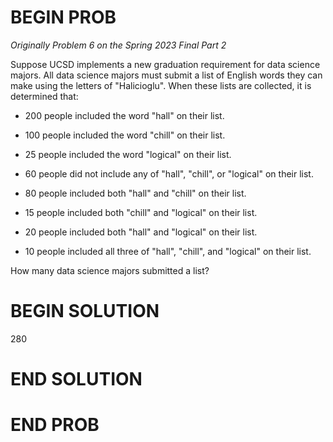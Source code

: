 # BEGIN PROB

<i>Originally Problem 6 on the Spring 2023 Final Part 2</i>

Suppose UCSD implements a new graduation requirement for
data science majors. All data science majors must submit a list of
English words they can make using the letters of "Halicioglu". When
these lists are collected, it is determined that:

-   200 people included the word "hall" on their list.

-   100 people included the word "chill" on their list.

-   25 people included the word "logical" on their list.

-   60 people did not include any of "hall", "chill", or "logical" on
    their list.

-   80 people included both "hall" and "chill" on their list.

-   15 people included both "chill" and "logical" on their list.

-   20 people included both "hall" and "logical" on their list.

-   10 people included all three of "hall", "chill", and "logical" on
    their list.

How many data science majors submitted a list?

# BEGIN SOLUTION

280

# END SOLUTION

# END PROB